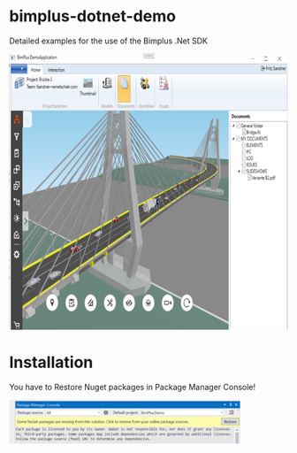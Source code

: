 # bimplus-dotnet-demo
Detailed examples for the use of the Bimplus .Net SDK
<p align="left">
  <img src=https://github.com/Bimplus/bimplus-dotnet-demo/blob/master/Screenshots/BimPlusDemo.PNG with=300 height=500>
</p>

# Installation
You have to Restore Nuget packages in Package Manager Console!
<p align="left">
   <img src=https://github.com/Bimplus/bimplus-dotnet-demo/blob/master/Screenshots/NugetRestore.PNG with=100 height=80>
</p>
